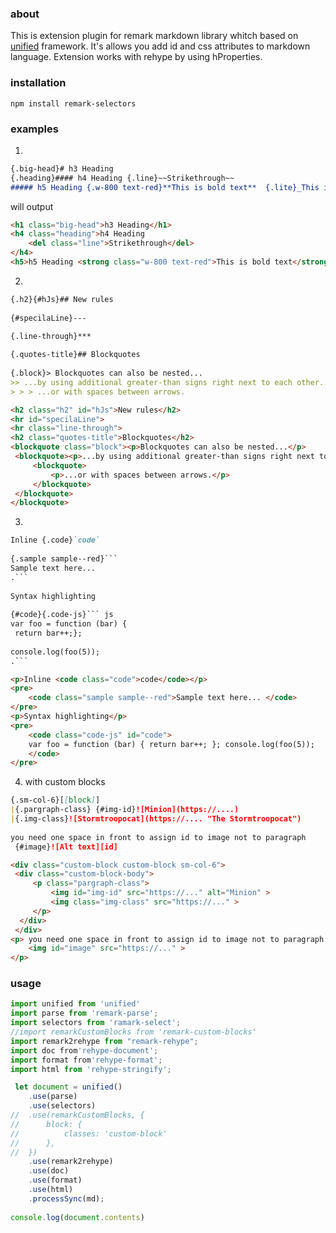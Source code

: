 ### about
This is extension plugin for remark markdown library whitch based on [unified](https://github.com/unifiedjs/unified) framework. It's allows you add id and css attributes to markdown language. Extension works with rehype by using hProperties. 
### installation
``` npm install remark-selectors ```
### examples
1.
```markdown
{.big-head}# h3 Heading   
{.heading}#### h4 Heading {.line}~~Strikethrough~~  
##### h5 Heading {.w-800 text-red}**This is bold text**  {.lite}_This is italic text_
```
will output
```html
<h1 class="big-head">h3 Heading</h1>
<h4 class="heading">h4 Heading  
    <del class="line">Strikethrough</del>  
</h4>  
<h5>h5 Heading <strong class="w-800 text-red">This is bold text</strong> <em class="lite">This is italic text</em></h5>
```

2.
```markdown
{.h2}{#hJs}## New rules
  
{#specilaLine}---

{.line-through}***  
  
{.quotes-title}## Blockquotes  
  
{.block}> Blockquotes can also be nested...  
>> ...by using additional greater-than signs right next to each other...  
> > > ...or with spaces between arrows.
```

``` html
<h2 class="h2" id="hJs">New rules</h2>
<hr id="specilaLine">  
<hr class="line-through">  
<h2 class="quotes-title">Blockquotes</h2>  
<blockquote class="block"><p>Blockquotes can also be nested...</p>  
 <blockquote><p>...by using additional greater-than signs right next to each other...</p>  
	 <blockquote>
		 <p>...or with spaces between arrows.</p>
	 </blockquote>  
 </blockquote>
</blockquote>
```

3.
```markdown
Inline {.code}`code`  
  
{.sample sample--red}```  
Sample text here...  
.```  
  
Syntax highlighting  
  
{#code}{.code-js}``` js  
var foo = function (bar) {  
 return bar++;};  
  
console.log(foo(5));  
.```
```

```html
<p>Inline <code class="code">code</code></p>  
<pre>
	<code class="sample sample--red">Sample text here... </code>
</pre>  
<p>Syntax highlighting</p>  
<pre>
	<code class="code-js" id="code">
	var foo = function (bar) { return bar++; }; console.log(foo(5)); 
	</code>
</pre>
```

4. with custom blocks
```markdown 
{.sm-col-6}[[block]]  
|{.pargraph-class} {#img-id}![Minion](https://....)  
|{.img-class}![Stormtroopocat](https://.... "The Stormtroopocat")  
  
you need one space in front to assign id to image not to paragraph  
 {#image}![Alt text][id]
```

```html
<div class="custom-block custom-block sm-col-6">  
 <div class="custom-block-body">  
	 <p class="pargraph-class">
		 <img id="img-id" src="https://..." alt="Minion" >  
		 <img class="img-class" src="https://..." >  
	 </p> 
  </div>
 </div>
<p> you need one space in front to assign id to image not to paragraph 
	<img id="image" src="https://..." >
</p>
```

### usage
``` javascript
import unified from 'unified'  
import parse from 'remark-parse';  
import selectors from 'ramark-select';
//import remarkCustomBlocks from 'remark-custom-blocks'  
import remark2rehype from "remark-rehype";  
import doc from'rehype-document';  
import format from'rehype-format';  
import html from 'rehype-stringify';

 let document = unified()  
    .use(parse)  
    .use(selectors)  
//  .use(remarkCustomBlocks, {  
//      block: {  
//          classes: 'custom-block'  
//      },  
//  })  
    .use(remark2rehype)
    .use(doc)  
    .use(format)  
    .use(html)  
    .processSync(md);
    
console.log(document.contents)
```